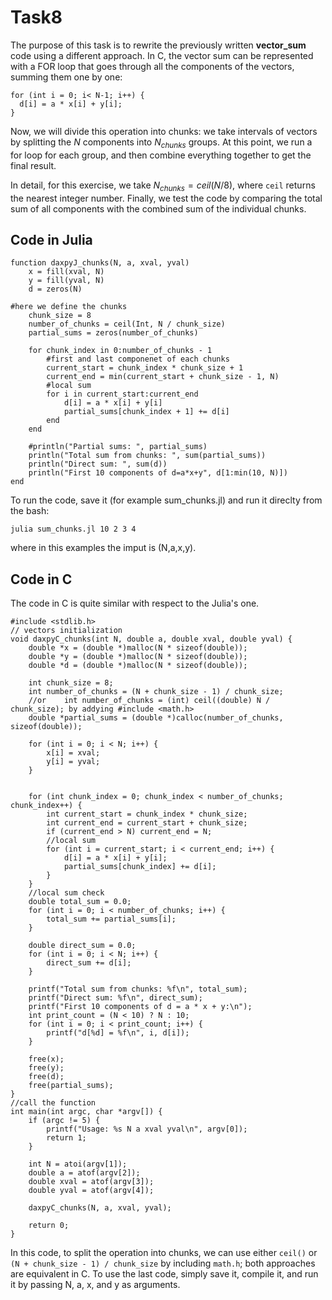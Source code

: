 # Task8

The purpose of this task is to rewrite the previously written **vector_sum** code using a different approach. In C, the vector sum can be represented with a FOR loop that goes through all the components of the vectors, summing them one by one:
```
for (int i = 0; i< N-1; i++) {
  d[i] = a * x[i] + y[i];
}
```
Now, we will divide this operation into chunks: we take intervals of vectors by splitting the $N$ components into $N_{chunks}$ groups. At this point, we run a for loop for each group, and then combine everything together to get the final result.

In detail, for this exercise, we take $N_{chunks}=ceil(N/8)$, where ``ceil`` returns the nearest integer number. Finally, we test the code by comparing the total sum of all components with the combined sum of the individual chunks.

## Code in Julia
```
function daxpyJ_chunks(N, a, xval, yval)
    x = fill(xval, N)
    y = fill(yval, N)
    d = zeros(N)

#here we define the chunks
    chunk_size = 8
    number_of_chunks = ceil(Int, N / chunk_size)
    partial_sums = zeros(number_of_chunks)

    for chunk_index in 0:number_of_chunks - 1
        #first and last componenet of each chunks
        current_start = chunk_index * chunk_size + 1
        current_end = min(current_start + chunk_size - 1, N)
        #local sum
        for i in current_start:current_end
            d[i] = a * x[i] + y[i]
            partial_sums[chunk_index + 1] += d[i]
        end
    end

    #println("Partial sums: ", partial_sums)
    println("Total sum from chunks: ", sum(partial_sums))
    println("Direct sum: ", sum(d))
    println("First 10 components of d=a*x+y", d[1:min(10, N)])
end
```
To run the code, save it (for example sum_chunks.jl) and run it direclty from the bash:
```
julia sum_chunks.jl 10 2 3 4
```
where in this examples the imput is (N,a,x,y).

## Code in C
The code in C is quite similar with respect to the Julia's one.

```#include <stdio.h>
#include <stdlib.h>
// vectors initialization
void daxpyC_chunks(int N, double a, double xval, double yval) {
    double *x = (double *)malloc(N * sizeof(double));
    double *y = (double *)malloc(N * sizeof(double));
    double *d = (double *)malloc(N * sizeof(double));
    
    int chunk_size = 8;
    int number_of_chunks = (N + chunk_size - 1) / chunk_size;
    //or    int number_of_chunks = (int) ceil((double) N / chunk_size); by addying #include <math.h>
    double *partial_sums = (double *)calloc(number_of_chunks, sizeof(double));
    
    for (int i = 0; i < N; i++) {
        x[i] = xval;
        y[i] = yval;
    }

    
    for (int chunk_index = 0; chunk_index < number_of_chunks; chunk_index++) {
        int current_start = chunk_index * chunk_size;
        int current_end = current_start + chunk_size;
        if (current_end > N) current_end = N;
        //local sum
        for (int i = current_start; i < current_end; i++) {
            d[i] = a * x[i] + y[i];
            partial_sums[chunk_index] += d[i];
        }
    }
    //local sum check
    double total_sum = 0.0;
    for (int i = 0; i < number_of_chunks; i++) {
        total_sum += partial_sums[i];
    }
    
    double direct_sum = 0.0;
    for (int i = 0; i < N; i++) {
        direct_sum += d[i];
    }
    
    printf("Total sum from chunks: %f\n", total_sum);
    printf("Direct sum: %f\n", direct_sum);
    printf("First 10 components of d = a * x + y:\n");
    int print_count = (N < 10) ? N : 10;
    for (int i = 0; i < print_count; i++) {
        printf("d[%d] = %f\n", i, d[i]);
    }
    
    free(x);
    free(y);
    free(d);
    free(partial_sums);
}
//call the function
int main(int argc, char *argv[]) {
    if (argc != 5) {
        printf("Usage: %s N a xval yval\n", argv[0]);
        return 1;
    }
    
    int N = atoi(argv[1]);
    double a = atof(argv[2]);
    double xval = atof(argv[3]);
    double yval = atof(argv[4]);
    
    daxpyC_chunks(N, a, xval, yval);
    
    return 0;
}

```

In this code, to split the operation into chunks, we can use either `ceil()` or `(N + chunk_size - 1) / chunk_size` by including `math.h`; both approaches are equivalent in C.
To use the last code, simply save it, compile it, and run it by passing N, a, x, and y as arguments.
